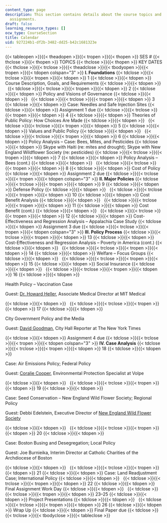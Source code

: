 ```yaml
---
content_type: page
description: This section contains details about the course topics and key dates for
  assignments.
draft: false
learning_resource_types: []
ocw_type: CourseSection
title: Calendar
uid: 927224b1-df2b-3482-dd25-b42c1681323e
---
```

{{< tableopen >}}{{< theadopen >}}{{< tropen >}}{{< thopen >}}
SES #
{{< thclose >}}{{< thopen >}}
TOPICS
{{< thclose >}}{{< thopen >}}
KEY DATES
{{< thclose >}}{{< trclose >}}{{< theadclose >}}{{< tbodyopen >}}{{< tropen >}}{{< tdopen colspan="3" >}}
**I. Foundations**
{{< tdclose >}}{{< trclose >}}{{< tropen >}}{{< tdopen >}}
1
{{< tdclose >}}{{< tdopen >}}
Course Description, Goals, and Requirements
{{< tdclose >}}{{< tdopen >}}
 
{{< tdclose >}}{{< trclose >}}{{< tropen >}}{{< tdopen >}}
2
{{< tdclose >}}{{< tdopen >}}
Policy and Visions of Governance
{{< tdclose >}}{{< tdopen >}}
 
{{< tdclose >}}{{< trclose >}}{{< tropen >}}{{< tdopen >}}
3
{{< tdclose >}}{{< tdopen >}}
Case: Needles and Safe Injection Sites
{{< tdclose >}}{{< tdopen >}}
Assignment 1 due
{{< tdclose >}}{{< trclose >}}{{< tropen >}}{{< tdopen >}}
4
{{< tdclose >}}{{< tdopen >}}
Theories of Public Policy: How Choices Are Made
{{< tdclose >}}{{< tdopen >}}
 
{{< tdclose >}}{{< trclose >}}{{< tropen >}}{{< tdopen >}}
5
{{< tdclose >}}{{< tdopen >}}
Values and Public Policy
{{< tdclose >}}{{< tdopen >}}
 
{{< tdclose >}}{{< trclose >}}{{< tropen >}}{{< tdopen >}}
6
{{< tdclose >}}{{< tdopen >}}
Policy Analysis – Case: Bees, Mites, and Pesticides
{{< tdclose >}}{{< tdopen >}}
Skype with Haiti (re: mites and drought); Skype with New England Wildflower Society (re: pesticides)
{{< tdclose >}}{{< trclose >}}{{< tropen >}}{{< tdopen >}}
7
{{< tdclose >}}{{< tdopen >}}
Policy Analysis – Bees (cont.)
{{< tdclose >}}{{< tdopen >}}
 
{{< tdclose >}}{{< trclose >}}{{< tropen >}}{{< tdopen >}}
8
{{< tdclose >}}{{< tdopen >}}
Cost of Policy
{{< tdclose >}}{{< tdopen >}}
Assignment 2 due
{{< tdclose >}}{{< trclose >}}{{< tropen >}}{{< tdopen colspan="3" >}}
**II. Major Policies**
{{< tdclose >}}{{< trclose >}}{{< tropen >}}{{< tdopen >}}
9
{{< tdclose >}}{{< tdopen >}}
Defense Policy
{{< tdclose >}}{{< tdopen >}}
 
{{< tdclose >}}{{< trclose >}}{{< tropen >}}{{< tdopen >}}
10
{{< tdclose >}}{{< tdopen >}}
Cost Benefit Analysis
{{< tdclose >}}{{< tdopen >}}
 
{{< tdclose >}}{{< trclose >}}{{< tropen >}}{{< tdopen >}}
11
{{< tdclose >}}{{< tdopen >}}
Cost Benefit (cont.)
{{< tdclose >}}{{< tdopen >}}
 
{{< tdclose >}}{{< trclose >}}{{< tropen >}}{{< tdopen >}}
12
{{< tdclose >}}{{< tdopen >}}
Cost-Effectiveness and Regression Analysis – Appalachia Case Study
{{< tdclose >}}{{< tdopen >}}
Assignment 3 due
{{< tdclose >}}{{< trclose >}}{{< tropen >}}{{< tdopen colspan="3" >}}
**III. Policy Process**
{{< tdclose >}}{{< trclose >}}{{< tropen >}}{{< tdopen >}}
13
{{< tdclose >}}{{< tdopen >}}
Cost-Effectiveness and Regression Analysis – Poverty in America (cont.)
{{< tdclose >}}{{< tdopen >}}
 
{{< tdclose >}}{{< trclose >}}{{< tropen >}}{{< tdopen >}}
14
{{< tdclose >}}{{< tdopen >}}
Welfare – Focus Groups
{{< tdclose >}}{{< tdopen >}}
 
{{< tdclose >}}{{< trclose >}}{{< tropen >}}{{< tdopen >}}
15
{{< tdclose >}}{{< tdopen >}}
Social Insurance
{{< tdclose >}}{{< tdopen >}}
 
{{< tdclose >}}{{< trclose >}}{{< tropen >}}{{< tdopen >}}
16
{{< tdclose >}}{{< tdopen >}}

Health Policy – Vaccination Case

Guest: [Dr. Howard Heller](https://hst.mit.edu/faculty-research/faculty/heller-howard), Associate Medical Director at MIT Medical

{{< tdclose >}}{{< tdopen >}}
 
{{< tdclose >}}{{< trclose >}}{{< tropen >}}{{< tdopen >}}
17
{{< tdclose >}}{{< tdopen >}}

City Government Policy and the Media

Guest: [David Goodman](http://www.nytimes.com/by/j-david-goodman), City Hall Reporter at The New York Times

{{< tdclose >}}{{< tdopen >}}
Assignment 4 due
{{< tdclose >}}{{< trclose >}}{{< tropen >}}{{< tdopen colspan="3" >}}
**IV. Case Analysis**
{{< tdclose >}}{{< trclose >}}{{< tropen >}}{{< tdopen >}}
18
{{< tdclose >}}{{< tdopen >}}

Case: Air Emissions Policy; Federal Policy

Guest: [Coralie Cooper](https://www.linkedin.com/in/coralie-cooper-a067ba11/), Environmental Protection Specialist at Volpe

{{< tdclose >}}{{< tdopen >}}
 
{{< tdclose >}}{{< trclose >}}{{< tropen >}}{{< tdopen >}}
19
{{< tdclose >}}{{< tdopen >}}

Case: Seed Conservation – New England Wild Flower Society; Regional Policy

Guest: Debbi Edelstein, Executive Director of [New England Wild Flower Society](http://www.newenglandwild.org/about)

{{< tdclose >}}{{< tdopen >}}
 
{{< tdclose >}}{{< trclose >}}{{< tropen >}}{{< tdopen >}}
20
{{< tdclose >}}{{< tdopen >}}

Case: Boston Busing and Desegregation; Local Policy

Guest: Joe Burnieika, Interim Director at Catholic Charities of the Archdiocese of Boston

{{< tdclose >}}{{< tdopen >}}
 
{{< tdclose >}}{{< trclose >}}{{< tropen >}}{{< tdopen >}}
21
{{< tdclose >}}{{< tdopen >}}
Case: Land Readjustment Case; International Policy
{{< tdclose >}}{{< tdopen >}}
 
{{< tdclose >}}{{< trclose >}}{{< tropen >}}{{< tdopen >}}
22
{{< tdclose >}}{{< tdopen >}}
Final Assignment Work Day
{{< tdclose >}}{{< tdopen >}}
 
{{< tdclose >}}{{< trclose >}}{{< tropen >}}{{< tdopen >}}
23–25
{{< tdclose >}}{{< tdopen >}}
Project Presentations
{{< tdclose >}}{{< tdopen >}}
 
{{< tdclose >}}{{< trclose >}}{{< tropen >}}{{< tdopen >}}
26
{{< tdclose >}}{{< tdopen >}}
Wrap Up
{{< tdclose >}}{{< tdopen >}}
Final Paper due
{{< tdclose >}}{{< trclose >}}{{< tbodyclose >}}{{< tableclose >}}